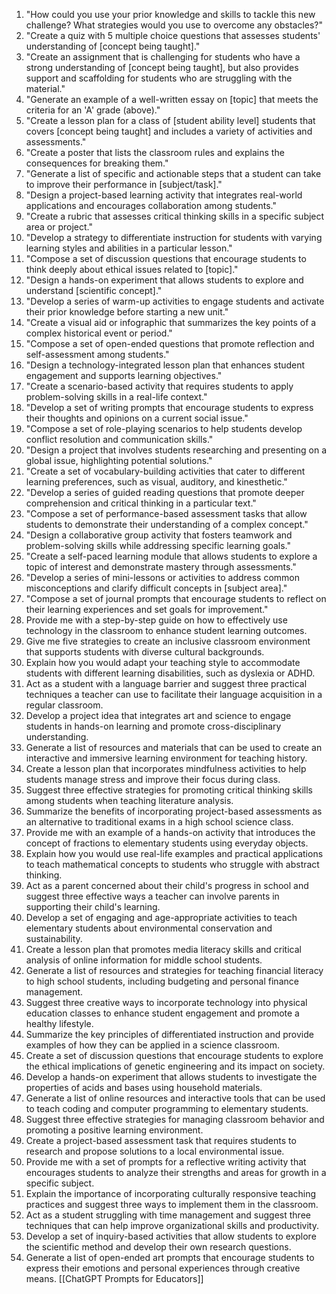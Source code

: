 1. "How could you use your prior knowledge and skills to tackle this new challenge? What strategies would you use to overcome any obstacles?"
2. "Create a quiz with 5 multiple choice questions that assesses students' understanding of [concept being taught]."
3. "Create an assignment that is challenging for students who have a strong understanding of [concept being taught], but also provides support and scaffolding for students who are struggling with the material."
4. "Generate an example of a well-written essay on [topic] that meets the criteria for an 'A' grade (above)."
5. "Create a lesson plan for a class of [student ability level] students that covers [concept being taught] and includes a variety of activities and assessments."
6. "Create a poster that lists the classroom rules and explains the consequences for breaking them."
7. "Generate a list of specific and actionable steps that a student can take to improve their performance in [subject/task]."
8. "Design a project-based learning activity that integrates real-world applications and encourages collaboration among students."
9. "Create a rubric that assesses critical thinking skills in a specific subject area or project."
10. "Develop a strategy to differentiate instruction for students with varying learning styles and abilities in a particular lesson."
11. "Compose a set of discussion questions that encourage students to think deeply about ethical issues related to [topic]."
12. "Design a hands-on experiment that allows students to explore and understand [scientific concept]."
13. "Develop a series of warm-up activities to engage students and activate their prior knowledge before starting a new unit."
14. "Create a visual aid or infographic that summarizes the key points of a complex historical event or period."
15. "Compose a set of open-ended questions that promote reflection and self-assessment among students."
16. "Design a technology-integrated lesson plan that enhances student engagement and supports learning objectives."
17. "Create a scenario-based activity that requires students to apply problem-solving skills in a real-life context."
18. "Develop a set of writing prompts that encourage students to express their thoughts and opinions on a current social issue."
19. "Compose a set of role-playing scenarios to help students develop conflict resolution and communication skills."
20. "Design a project that involves students researching and presenting on a global issue, highlighting potential solutions."
21. "Create a set of vocabulary-building activities that cater to different learning preferences, such as visual, auditory, and kinesthetic."
22. "Develop a series of guided reading questions that promote deeper comprehension and critical thinking in a particular text."
23. "Compose a set of performance-based assessment tasks that allow students to demonstrate their understanding of a complex concept."
24. "Design a collaborative group activity that fosters teamwork and problem-solving skills while addressing specific learning goals."
25. "Create a self-paced learning module that allows students to explore a topic of interest and demonstrate mastery through assessments."
26. "Develop a series of mini-lessons or activities to address common misconceptions and clarify difficult concepts in [subject area]."
27. "Compose a set of journal prompts that encourage students to reflect on their learning experiences and set goals for improvement."
28. Provide me with a step-by-step guide on how to effectively use technology in the classroom to enhance student learning outcomes.
29. Give me five strategies to create an inclusive classroom environment that supports students with diverse cultural backgrounds.
30. Explain how you would adapt your teaching style to accommodate students with different learning disabilities, such as dyslexia or ADHD.
31. Act as a student with a language barrier and suggest three practical techniques a teacher can use to facilitate their language acquisition in a regular classroom.
32. Develop a project idea that integrates art and science to engage students in hands-on learning and promote cross-disciplinary understanding.
33. Generate a list of resources and materials that can be used to create an interactive and immersive learning environment for teaching history.
34. Create a lesson plan that incorporates mindfulness activities to help students manage stress and improve their focus during class.
35. Suggest three effective strategies for promoting critical thinking skills among students when teaching literature analysis.
36. Summarize the benefits of incorporating project-based assessments as an alternative to traditional exams in a high school science class.
37. Provide me with an example of a hands-on activity that introduces the concept of fractions to elementary students using everyday objects.
38. Explain how you would use real-life examples and practical applications to teach mathematical concepts to students who struggle with abstract thinking.
39. Act as a parent concerned about their child's progress in school and suggest three effective ways a teacher can involve parents in supporting their child's learning.
40. Develop a set of engaging and age-appropriate activities to teach elementary students about environmental conservation and sustainability.
41. Create a lesson plan that promotes media literacy skills and critical analysis of online information for middle school students.
42. Generate a list of resources and strategies for teaching financial literacy to high school students, including budgeting and personal finance management.
43. Suggest three creative ways to incorporate technology into physical education classes to enhance student engagement and promote a healthy lifestyle.
44. Summarize the key principles of differentiated instruction and provide examples of how they can be applied in a science classroom.
45. Create a set of discussion questions that encourage students to explore the ethical implications of genetic engineering and its impact on society.
46. Develop a hands-on experiment that allows students to investigate the properties of acids and bases using household materials.
47. Generate a list of online resources and interactive tools that can be used to teach coding and computer programming to elementary students.
48. Suggest three effective strategies for managing classroom behavior and promoting a positive learning environment.
49. Create a project-based assessment task that requires students to research and propose solutions to a local environmental issue.
50. Provide me with a set of prompts for a reflective writing activity that encourages students to analyze their strengths and areas for growth in a specific subject.
51. Explain the importance of incorporating culturally responsive teaching practices and suggest three ways to implement them in the classroom.
52. Act as a student struggling with time management and suggest three techniques that can help improve organizational skills and productivity.
53. Develop a set of inquiry-based activities that allow students to explore the scientific method and develop their own research questions.
54. Generate a list of open-ended art prompts that encourage students to express their emotions and personal experiences through creative means.
[[ChatGPT Prompts for Educators]]
